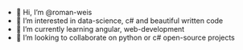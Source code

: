 - 👋 Hi, I’m @roman-weis
- 👀 I’m interested in data-science, c# and beautiful written code
- 🌱 I’m currently learning angular, web-development
- 💞️ I’m looking to collaborate on python or c# open-source projects

<!---
roman-weis/roman-weis is a ✨ special ✨ repository because its `README.md` (this file) appears on your GitHub profile.
You can click the Preview link to take a look at your changes.
--->
